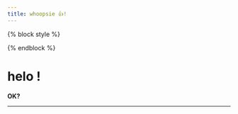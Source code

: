 ```yaml
---
title: whoopsie 👍!
---
```

{% block style %}
<style>
    main {
        background-color: cadetblue;
    }
</style>
{% endblock %}

# helo !

**OK?**

----------